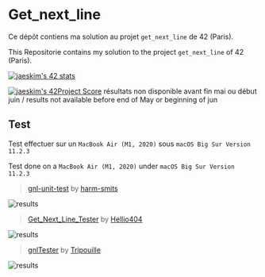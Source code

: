 # Get_next_line

Ce dépôt contiens ma solution au projet `get_next_line` de 42 (Paris).

This Repositorie contains my solution to the project `get_next_line` of 42 (Paris).

[![jaeskim's 42 stats](https://badge42.herokuapp.com/api/stats/cmaginot?cursus=42cursus&privacyName=true)](https://github.com/JaeSeoKim/badge42)

[![jaeskim's 42Project Score](https://badge42.herokuapp.com/api/project/cmaginot/get_next_line)](https://github.com/JaeSeoKim/badge42) résultats non disponible avant fin mai ou début juin / results not available before end of May or beginning of jun

## Test

Test effectuer sur un `MacBook Air (M1, 2020)` sous `macOS Big Sur Version 11.2.3`

Test done on a `MacBook Air (M1, 2020)` under `macOS Big Sur Version 11.2.3`

> [gnl-unit-test](http://phoenix.yizimg.com/harm-smits/gnl-unit-test) by [harm-smits](http://phoenix.yizimg.com/harm-smits)

![results](https://github.com/Freya-Tenebrae/Libft/blob/main/results_gnl-unit-test.png)

> [Get_Next_Line_Tester](https://github.com/Hellio404/Get_Next_Line_Tester) by [Hellio404](https://github.com/Hellio404)

![results](https://github.com/Freya-Tenebrae/Libft/blob/main/results_Get_Next_Line_Tester.png)

> [gnlTester](https://github.com/Tripouille/gnlTester) by [Tripouille](https://github.com/Tripouille)

![results](https://github.com/Freya-Tenebrae/Libft/blob/main/results_gnlTester.png)
